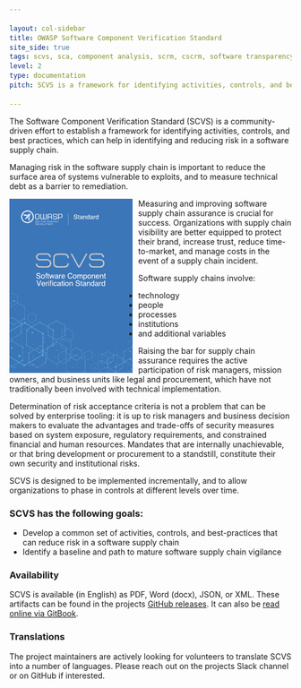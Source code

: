 ```yaml
---

layout: col-sidebar
title: OWASP Software Component Verification Standard
site_side: true
tags: scvs, sca, component analysis, scrm, cscrm, software transparency, sbom, supply chain, software supply chain
level: 2
type: documentation
pitch: SCVS is a framework for identifying activities, controls, and best practices, which can help in identifying and reducing risk in a software supply chain.

---
```


The Software Component Verification Standard (SCVS) is a community-driven effort to
establish a framework for identifying activities, controls, and best practices, which can help in identifying and
reducing risk in a software supply chain.

Managing risk in the software supply chain is important to reduce the surface area of systems vulnerable to exploits,
and to measure technical debt as a barrier to remediation. 
 
<img align="left" style="padding-left:0; padding-right:10px;" width="220px" src="assets/images/scvs-mini-cover.png" />

Measuring and improving software supply chain assurance is crucial for success. Organizations with supply chain visibility
are better equipped to protect their brand, increase trust, reduce time-to-market, and manage costs in the event of a
supply chain incident.

Software supply chains involve:
 - technology
 - people
 - processes
 - institutions
 - and additional variables
 
Raising the bar for supply chain assurance requires the active participation of
risk managers, mission owners, and business units like legal and procurement, which have not traditionally been involved
with technical implementation. 

Determination of risk acceptance criteria is not a problem that can be solved by enterprise tooling: it is up to risk
managers and business decision makers to evaluate the advantages and trade-offs of security measures based on system
exposure, regulatory requirements, and constrained financial and human resources. Mandates that are internally
unachievable, or that bring development or procurement to a standstill, constitute their own security and institutional
risks. 

SCVS is designed to be implemented incrementally, and to allow organizations to
phase in controls at different levels over time.

### SCVS has the following goals:

* Develop a common set of activities, controls, and best-practices that can reduce risk in a software supply chain
* Identify a baseline and path to mature software supply chain vigilance


### Availability

SCVS is available (in English) as PDF, Word (docx), JSON, or XML. These artifacts can be found in the projects
[GitHub releases](https://github.com/OWASP/Software-Component-Verification-Standard/releases). It can also be 
[read online via GitBook](https://owasp-scvs.gitbook.io/scvs/).

### Translations

The project maintainers are actively looking for volunteers to translate SCVS into a number of languages. Please 
reach out on the projects Slack channel or on GitHub if interested.

